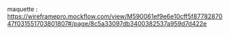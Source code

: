 maquette : https://wireframepro.mockflow.com/view/M590061ef9e6e10cff5f8778287047f031551703801807#/page/8c5a33097db3400382537a959d7d422e
